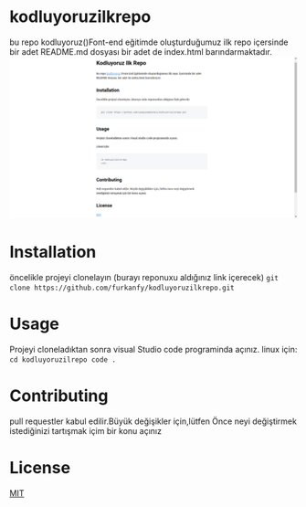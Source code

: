 # kodluyoruzilkrepo
bu repo kodluyoruz()Font-end eğitimde oluşturduğumuz ilk repo içersinde bir adet README.md dosyası bir adet de index.html barındarmaktadır.
![alt text](https://raw.githubusercontent.com/Kodluyoruz/taskforce/main/git/odev1/figures/markdown.png)
# Installation
öncelikle projeyi clonelayın (burayı reponuxu aldığınız link içerecek)
`git clone https://github.com/furkanfy/kodluyoruzilkrepo.git`
# Usage
Projeyi cloneladıktan sonra visual Studio code programinda açınız.
linux için:
`cd kodluyoruzilrepo
code .`
# Contributing
pull requestler kabul edilir.Büyük değişikler için,lütfen Önce neyi değiştirmek istediğinizi tartışmak içim bir konu açınız
# License
[MIT](https://choosealicense.com/licenses/mit/)
